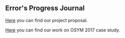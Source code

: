  ## Error's Progress Journal
  
 [Here](life.html) you can find our project proposal.
 
 [Here](case_study1.html) you can find our work on OSYM 2017 case study.
